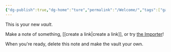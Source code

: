 ```yaml
---
{"dg-publish":true,"dg-home":"ture","permalink":"/Welcome/","tags":["gardenEntry"],"dgPassFrontmatter":true}
---
```



This is your new *vault*.

Make a note of something, [[create a link\|create a link]], or try [the Importer](https://help.obsidian.md/Plugins/Importer)!

When you're ready, delete this note and make the vault your own.